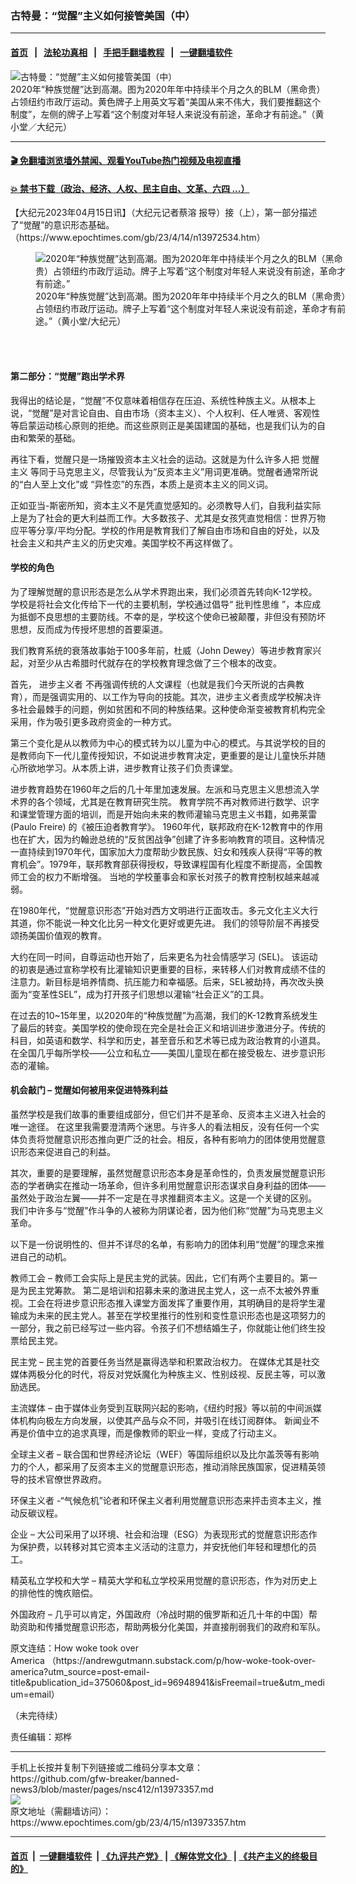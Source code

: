 ### 古特曼：“觉醒”主义如何接管美国（中）
------------------------

#### [首页](https://github.com/gfw-breaker/banned-news3/blob/master/README.md) &nbsp;&nbsp;|&nbsp;&nbsp; [法轮功真相](https://github.com/begood0513/basic/blob/master/README.md)  &nbsp;&nbsp;|&nbsp;&nbsp; [手把手翻墙教程](https://github.com/gfw-breaker/guides/wiki)  &nbsp;&nbsp;|&nbsp;&nbsp; [一键翻墙软件](https://github.com/gfw-breaker/nogfw/blob/master/README.md)  



<div><img alt="古特曼：“觉醒”主义如何接管美国（中）" class="attachment-djy_600_400 size-djy_600_400 wp-post-image" src="https://i.epochtimes.com/assets/uploads/2023/04/id13973359-165382-600x400.jpg"/>
<div class="caption">
 2020年“种族觉醒”达到高潮。图为2020年年中持续半个月之久的BLM（黑命贵）占领纽约市政厅运动。黄色牌子上用英文写着“美国从来不伟大，我们要推翻这个制度”，左侧的牌子上写着“这个制度对年轻人来说没有前途，革命才有前途。”（黄小堂／大纪元）
</div></div><hr/>

#### [ 🎬  免翻墙浏览墙外禁闻、观看YouTube热门视频及电视直播](https://github.com/gfw-breaker/HelloWorld)

#### [ 💥  禁书下载（政治、经济、人权、民主自由、文革、六四 ...）](https://github.com/gfw-breaker/books/blob/master/README.md)

<div><p>
 【大纪元2023年04月15日讯】（大纪元记者蔡溶 报导）接（上），第一部分描述了“觉醒”的意识形态基础。（https://www.epochtimes.com/gb/23/4/14/n13972534.htm）
</p>
<figure aria-describedby="caption-13973358" class="wp-caption aligncenter" id="13973358" style="width: 500px">
 <ok href=" https://i.epochtimes.com/assets/uploads/2023/04/id13973358-165383-450x338.jpg" rel="noreferrer noopener" target="_blank">
  <img alt="2020年“种族觉醒”达到高潮。图为2020年年中持续半个月之久的BLM（黑命贵）占领纽约市政厅运动。牌子上写着“这个制度对年轻人来说没有前途，革命才有前途。”" src="https://i.epochtimes.com/assets/uploads/2023/04/id13973358-165383-450x338.jpg"/>
 </ok>
 <br/><figcaption class="wp-caption-text" id="caption-13973358">
  2020年“种族觉醒”达到高潮。图为2020年年中持续半个月之久的BLM（黑命贵）占领纽约市政厅运动。牌子上写着“这个制度对年轻人来说没有前途，革命才有前途。”（黄小堂/大纪元）
 </figcaption><br/>
</figure><br/>
<h4>
 第二部分：“觉醒”跑出学术界
</h4>
<p>
 我得出的结论是，“觉醒”不仅意味着相信存在压迫、系统性种族主义。从根本上说，“觉醒”是对言论自由、自由市场（资本主义）、个人权利、任人唯贤、客观性等启蒙运动核心原则的拒绝。而这些原则正是美国建国的基础，也是我们认为的自由和繁荣的基础。
</p>
<p>
 再往下看，觉醒只是一场摧毁资本主义社会的运动。这就是为什么许多人把
 <ok href="https://www.epochtimes.com/gb/tag/%E8%A7%89%E9%86%92%E4%B8%BB%E4%B9%89.html">
  觉醒主义
 </ok>
 等同于马克思主义，尽管我认为“反资本主义”用词更准确。觉醒者通常所说的“白人至上文化”或 “异性恋”的东西，本质上是资本主义的同义词。
</p>
<p>
 正如亚当-斯密所知，资本主义不是凭直觉感知的。必须教导人们，自我利益实际上是为了社会的更大利益而工作。大多数孩子、尤其是女孩凭直觉相信：世界万物应平等分享/平均分配。学校的作用是教育我们了解自由市场和自由的好处，以及社会主义和共产主义的历史灾难。美国学校不再这样做了。
</p>
<h4>
 学校的角色
</h4>
<p>
 为了理解觉醒的意识形态是怎么从学术界跑出来，我们必须首先转向K-12学校。学校是将社会文化传给下一代的主要机制，学校通过倡导“
 <ok href="https://www.epochtimes.com/gb/tag/%E6%89%B9%E5%88%A4%E6%80%A7%E6%80%9D%E7%BB%B4.html">
  批判性思维
 </ok>
 ”，本应成为抵御不良思想的主要防线。不幸的是，学校这个使命已被颠覆，非但没有预防坏思想，反而成为传授坏思想的首要渠道。
</p>
<p>
 我们教育系统的衰落故事始于100多年前，杜威（John Dewey）等进步教育家兴起，对至少从古希腊时代就存在的学校教育理念做了三个根本的改变。
</p>
<p>
 首先，
 <ok href="https://www.epochtimes.com/gb/tag/%E8%BF%9B%E6%AD%A5%E4%B8%BB%E4%B9%89%E8%80%85.html">
  进步主义者
 </ok>
 不再强调传统的人文课程（也就是我们今天所说的古典教育），而是强调实用的、以工作为导向的技能。其次，进步主义者责成学校解决许多社会最棘手的问题，例如贫困和不同的种族结果。这种使命渐变被教育机构完全采用，作为吸引更多政府资金的一种方式。
</p>
<p>
 第三个变化是从以教师为中心的模式转为以儿童为中心的模式。与其说学校的目的是教师向下一代儿童传授知识，不如说进步教育决定，更重要的是让儿童快乐并随心所欲地学习。从本质上讲，进步教育让孩子们负责课堂。
</p>
<p>
 进步教育趋势在1960年之后的几十年里加速发展。左派和马克思主义思想流入学术界的各个领域，尤其是在教育研究生院。 教育学院不再对教师进行数学、识字和课堂管理方面的培训，而是开始向未来的教师灌输马克思主义书籍，如弗莱雷 (Paulo Freire) 的《被压迫者教育学》。 1960年代，联邦政府在K-12教育中的作用也在扩大，因为约翰逊总统的“反贫困战争”创建了许多影响教育的项目。这种情况一直持续到1970年代，国家加大力度帮助少数民族、妇女和残疾人获得“平等的教育机会”。1979年，联邦教育部获得授权，导致课程国有化程度不断提高，全国教师工会的权力不断增强。 当地的学校董事会和家长对孩子的教育控制权越来越减弱。
</p>
<p>
 在1980年代，“觉醒意识形态”开始对西方文明进行正面攻击。多元文化主义大行其道，你不能说一种文化比另一种文化更好或更先进。 我们的领导阶层不再接受颂扬美国价值观的教育。
</p>
<p>
 大约在同一时间，自尊运动也开始了，后来更名为社会情感学习 (SEL)。 该运动的初衷是通过宣称学校有比灌输知识更重要的目标，来转移人们对教育成绩不佳的注意力。新目标是培养情商、抗压能力和幸福感。后来，SEL被劫持，再次改头换面为“变革性SEL”，成为打开孩子们思想以灌输“社会正义”的工具。
</p>
<p>
 在过去的10~15年里，以2020年的“种族觉醒”为高潮，我们的K-12教育系统发生了最后的转变。美国学校的使命现在完全是社会正义和培训进步激进分子。传统的科目，如英语和数学、科学和历史，甚至音乐和艺术等已成为政治教育的小道具。在全国几乎每所学校——公立和私立——美国儿童现在都在接受极左、进步意识形态的灌输。
</p>
<h4>
 机会敲门 – 觉醒如何被用来促进特殊利益
</h4>
<p>
 虽然学校是我们故事的重要组成部分，但它们并不是革命、反资本主义进入社会的唯一途径。 在这里我需要澄清两个迷思。与许多人的看法相反，没有任何一个实体负责将觉醒意识形态推向更广泛的社会。相反，各种有影响力的团体使用觉醒意识形态来促进自己的利益。
</p>
<p>
 其次，重要的是要理解，虽然觉醒意识形态本身是革命性的，负责发展觉醒意识形态的学者确实在推动一场革命，但许多利用觉醒意识形态谋求自身利益的团体——虽然处于政治左翼——并不一定是在寻求推翻资本主义。这是一个关键的区别。 我们中许多与“觉醒”作斗争的人被称为阴谋论者，因为他们称“觉醒”为马克思主义革命。
</p>
<p>
 以下是一份说明性的、但并不详尽的名单，有影响力的团体利用“觉醒”的理念来推进自己的动机。
</p>
<p>
 教师工会 – 教师工会实际上是民主党的武装。因此，它们有两个主要目的。第一是为民主党筹款。 第二是培训和招募未来的激进民主党人，这一点不太被外界重视。工会在将进步意识形态推入课堂方面发挥了重要作用，其明确目的是将学生灌输成为未来的民主党人。甚至在学校里推行的性别和变性意识形态也是这项努力的一部分，我之前已经写过一些内容。令孩子们不想结婚生子，你就能让他们终生投票给民主党。
</p>
<p>
 民主党 – 民主党的首要任务当然是赢得选举和积累政治权力。 在媒体尤其是社交媒体两极分化的时代，将反对党妖魔化为种族主义、性别歧视、反民主等，可以激励选民。
</p>
<p>
 主流媒体 – 由于媒体业务受到互联网兴起的影响，《纽约时报》等以前的中间派媒体机构向极左方向发展，以使其产品与众不同，并吸引在线订阅群体。 新闻业不再是价值中立的追求真理，而是像教师的职业一样，变成了行动主义。
</p>
<p>
 全球主义者 – 联合国和世界经济论坛（WEF）等国际组织以及比尔盖茨等有影响力的个人，都采用了反资本主义的觉醒意识形态，推动消除民族国家，促进精英领导的技术官僚世界政府。
</p>
<p>
 环保主义者 -“气候危机”论者和环保主义者利用觉醒意识形态来抨击资本主义，推动反碳议程。
</p>
<p>
 企业 – 大公司采用了以环境、社会和治理（ESG）为表现形式的觉醒意识形态作为保护费，以转移对其它资本主义活动的注意力，并安抚他们年轻和理想化的员工。
</p>
<p>
 精英私立学校和大学 – 精英大学和私立学校采用觉醒的意识形态，作为对历史上的排他性的愧疚赔偿。
</p>
<p>
 外国政府 – 几乎可以肯定，外国政府（冷战时期的俄罗斯和近几十年的中国）帮助资助和传播觉醒意识形态，帮助两极分化美国，并直接削弱我们的政府和军队。
</p>
<p>
 原文连结：How woke took over America （https://andrewgutmann.substack.com/p/how-woke-took-over-america?utm_source=post-email-title&amp;publication_id=375060&amp;post_id=96948941&amp;isFreemail=true&amp;utm_medium=email）
</p>
<p>
 （未完待续）
</p>
<p>
 责任编辑：郑桦
</p>
</div>
<hr/>
手机上长按并复制下列链接或二维码分享本文章：<br/>
https://github.com/gfw-breaker/banned-news3/blob/master/pages/nsc412/n13973357.md <br/>
<a href='https://github.com/gfw-breaker/banned-news3/blob/master/pages/nsc412/n13973357.md'><img src='https://github.com/gfw-breaker/banned-news3/blob/master/pages/nsc412/n13973357.md.png'/></a> <br/>
原文地址（需翻墙访问）：https://www.epochtimes.com/gb/23/4/15/n13973357.htm


------------------------
#### [首页](https://github.com/gfw-breaker/banned-news3/blob/master/README.md) &nbsp;|&nbsp; [一键翻墙软件](https://github.com/gfw-breaker/nogfw/blob/master/README.md) &nbsp;| [《九评共产党》](https://github.com/gfw-breaker/9ping.md/blob/master/README.md#九评之一评共产党是什么) | [《解体党文化》](https://github.com/gfw-breaker/jtdwh.md/blob/master/README.md) | [《共产主义的终极目的》](https://github.com/gfw-breaker/gczydzjmd.md/blob/master/README.md)


<img src='http://gfw-breaker.win/banned-news3/pages/nsc412/n13973357.md' width='0px' height='0px'/>
